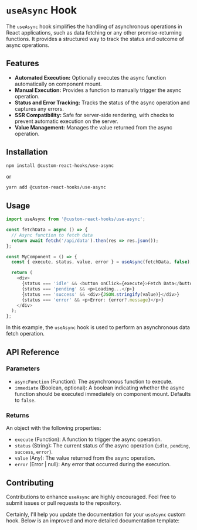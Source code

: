 # `useAsync` Hook

The `useAsync` hook simplifies the handling of asynchronous operations in React applications, such as data fetching or any other promise-returning functions. It provides a structured way to track the status and outcome of async operations.

## Features

- **Automated Execution:** Optionally executes the async function automatically on component mount.
- **Manual Execution:** Provides a function to manually trigger the async operation.
- **Status and Error Tracking:** Tracks the status of the async operation and captures any errors.
- **SSR Compatibility:** Safe for server-side rendering, with checks to prevent automatic execution on the server.
- **Value Management:** Manages the value returned from the async operation.

## Installation

```bash
npm install @custom-react-hooks/use-async
```

or

```bash
yarn add @custom-react-hooks/use-async
```

## Usage

```typescript
import useAsync from '@custom-react-hooks/use-async';

const fetchData = async () => {
  // Async function to fetch data
  return await fetch('/api/data').then(res => res.json());
};

const MyComponent = () => {
  const { execute, status, value, error } = useAsync(fetchData, false);

  return (
    <div>
      {status === 'idle' && <button onClick={execute}>Fetch Data</button>}
      {status === 'pending' && <p>Loading...</p>}
      {status === 'success' && <div>{JSON.stringify(value)}</div>}
      {status === 'error' && <p>Error: {error?.message}</p>}
    </div>
  );
};
```

In this example, the `useAsync` hook is used to perform an asynchronous data fetch operation.

## API Reference

### Parameters

- `asyncFunction` (Function): The asynchronous function to execute.
- `immediate` (Boolean, optional): A boolean indicating whether the async function should be executed immediately on component mount. Defaults to `false`.

### Returns

An object with the following properties:

- `execute` (Function): A function to trigger the async operation.
- `status` (String): The current status of the async operation (`idle`, `pending`, `success`, `error`).
- `value` (Any): The value returned from the async operation.
- `error` (Error | null): Any error that occurred during the execution.


## Contributing

Contributions to enhance `useAsync` are highly encouraged. Feel free to submit issues or pull requests to the repository.

Certainly, I'll help you update the documentation for your `useAsync` custom hook. Below is an improved and more detailed documentation template:
